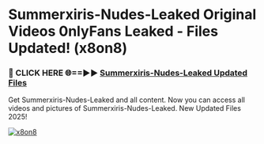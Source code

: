 # Summerxiris-Nudes-Leaked Original Videos 0nlyFans Leaked - Files Updated! (x8on8)

<h3>🔴 CLICK HERE 🌐==►► <a href="https://tinyurl.com/4mcuefdz" rel="nofollow">Summerxiris-Nudes-Leaked Updated Files</a></h3>

Get Summerxiris-Nudes-Leaked and all content. Now you can access all videos and pictures of Summerxiris-Nudes-Leaked. New Updated Files 2025!

[![x8on8](https://i.imgur.com/StAQSOY.gif)](https://tinyurl.com/4mcuefdz)

